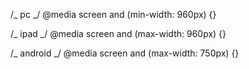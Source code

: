 /_ pc _/
@media screen and (min-width: 960px) {}

/_ ipad _/
@media screen and (max-width: 960px) {}

/_ android _/
@media screen and (max-width: 750px) {}
